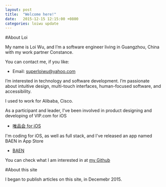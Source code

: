 ```yaml
---
layout: post
title:  "Welcome here!"
date:   2015-12-15 12:15:00 +0800
categories: loiwu update
---
```


#About Loi

My name is Loi Wu, and I’m a software engineer living in Guangzhou, China with my work partner Constance.

You can contact me, if you like:

- Email: superloiwu@yahoo.com

I’m interested in technology and software development. I’m passionate about intuitive design, multi-touch interfaces, human-focused software, and accessibility.

I used to work for Alibaba, Cisco.

As a participant and leader, I've been involved in product designing and developing of VIP.com for iOS 

- [唯品会 for iOS](https://itunes.apple.com/us/app/vipshop/id417200582?mt=8)

I'm coding for iOS, as well as full stack, and I've released an app named BAEN in App Store

- [BAEN](https://itunes.apple.com/us/app/baen-bay-area-equestrian-network/id967867603?mt=8)

You can check what I am interested in at [my Github](https://github.com/loiwu)

#About this site

I began to publish articles on this site, in Decemebr 2015.
